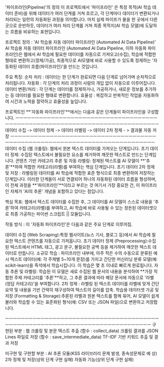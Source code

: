 '파이프라인(Pipeline)'의 정의
이 프로젝트에서 '파이프라인' 은 특정 목적(AI 학습 데이터 준비)을 위해 데이터가 여러 단계를 거쳐 흐르고, 각 단계마다 데이터가 변환되거나 처리되는 일련의 자동화된 과정을 의미합니다. 마치 실제 파이프가 물을 한 곳에서 다른 곳으로 운반하듯, 데이터가 여러 처리 단계를 거쳐 최종 목적지(AI 학습 모델)에 도달하는 흐름을 비유하는 표현입니다.


프로젝트 정의 : 'AI 학습용 자동 데이터 파이프라인 (Automated AI Data Pipeline)'
AI 학습용 자동 데이터 파이프라인 (Automated AI Data Pipeline, 이하 자동화 파이프라인)은 웹에서 AI 학습에 필요한 데이터를 자동으로 가져오고(수집), 학습에 적합한 형태로 변환하고(정제/가공), 최종적으로 AI모델에 바로 사용할 수 있도록 정제하는 '자동화된 데이터 흐름(파이프라인)'을 만드는 것입니다.

주요 특징:
순차 처리 : 데이터는 한 단계가 완료되면 다음 단계로 넘어가며 순차적으로 처리됩니다.
자동화 : 각 단계의 처리 과정이 사람의 개입 없이 자동으로 이루어집니다.
데이터 변환/처리 : 각 단계는 데이터를 정제하거나, 가공하거나, 새로운 정보를 추가하는 등 데이터를 필요한 형태로 변환합니다.
효율성 : 복잡하고 반복적인 작업을 자동화하여 시간과 노력을 절약하고 효율성을 높입니다.

프로젝트인 **'자동화 파이프라인'**에서는 다음과 같은 단계들이 파이프라인을 구성합니다.
ㅡㅡㅡㅡㅡㅡㅡㅡㅡㅡㅡㅡㅡㅡㅡㅡㅡㅡㅡㅡㅡㅡㅡㅡㅡㅡㅡㅡㅡㅡㅡㅡㅡㅡㅡㅡㅡㅡㅡㅡㅡㅡㅡㅡㅡㅡㅡㅡㅡㅡㅡㅡㅡㅡㅡㅡㅡㅡㅡㅡㅡㅡㅡㅡㅡㅡㅡㅡㅡㅡㅡㅡㅡㅡㅡ
데이터 수집 -> 데이터 정제 -> 데이터 라벨링 -> 데이터 2차 정제 - > 결과물 자동 저장
ㅡㅡㅡㅡㅡㅡㅡㅡㅡㅡㅡㅡㅡㅡㅡㅡㅡㅡㅡㅡㅡㅡㅡㅡㅡㅡㅡㅡㅡㅡㅡㅡㅡㅡㅡㅡㅡㅡㅡㅡㅡㅡㅡㅡㅡㅡㅡㅡㅡㅡㅡㅡㅡㅡㅡㅡㅡㅡㅡㅡㅡㅡㅡㅡㅡㅡㅡㅡㅡㅡㅡㅡㅡㅡㅡ
데이터 수집 (웹 크롤링): 웹에서 원본 텍스트 데이터를 가져오는 단계입니다.
초기 데이터 정제: 수집된 텍스트에서 불필요한 요소를 제거하여 깨끗한 텍스트로 만드는 단계입니다.
콘텐츠 기반 카테고리 추론 및 자동 라벨링: 정제된 텍스트를 AI 모델이 **'추론'**하여 적합한 카테고리(라벨)를 부여하는 핵심 단계입니다.
초기 데이터 2차 정제 및 저장 : 라벨링된 데이터를 AI 학습에 적합한 표준 형식으로 최종 변환하여 저장하는 단계입니다.
이러한 단계들이 서로 연결되어 하나의 자동화된 데이터 흐름을 형성하며, 이 전체 과정을 **'파이프라인'**이라고 부르는 것
여기서 가장 중요한 건, 이 파이프라인 자체가 'AI의 추론' 개념을 포함하고 있다는 점입니다.

핵심 목표:
웹에서 텍스트 데이터를 수집한 후, 그 데이터를 AI 모델이 스스로 내용을 '추론'하여 카테고리(라벨)를 부여하고,
AI 학습에 바로 사용될 수 있는 정돈된 데이터셋으로 최종 가공하는 파이썬 스크립트 || 모듈입니다.

작동 방식 : 이 '자동화 파이프라인'은 다음과 같은 주요 단계로 이루어짐.

데이터 수집 (Web Scraping):특정 웹사이트(뉴스 기사, 블로그 등)에서 AI 학습에 필요한 텍스트 콘텐츠를 자동으로 가져옵니다.
초기 데이터 정제 (Preprocessing):수집된 텍스트에서 HTML 태그, 광고 문구, 불필요한 공백 등을 제거하여 깨끗한 텍스트 데이터로 만듭니다.
소규모 학습 : 파이프라인 내부에, 아주 적은 수의 수동으로 분류된 예시 텍스트 데이터(예: 각 주제별 5~10개 문장)를 가지고 간단한 머신러닝 분류 모델(예: scikit-learn)을 즉석에서 학습시킵니다. 이 학습은 몇 초 이내로 빠르게 완료됩니다.
자동 추론 및 라벨링: 학습된 이 모델은 새로 수집된 웹 문서의 내용을 분석하여 **가장 적합한 주제 카테고리를 '추론'**하고, 그 추론 결과에 따라 해당 문서에 자동으로 '라벨(정답 카테고리)'을 부여합니다.
2차 정제 : 라벨링 된 텍스트 데이터를 라벨에 맞게 간단 요약 및 내용을 기반 간략히 재구성하여 텍스트의 길이를 압축.
학습용 데이터셋 가공 및 저장 (Formatting & Storage):추론된 라벨과 원본 텍스트를 함께 묶어, AI 모델이 쉽게 불러와 학습할 수 있는 표준화된 형식(예: CSV 또는 JSON 파일)으로 변환하고 저장합니다.

ㅡㅡㅡㅡㅡㅡㅡㅡㅡㅡㅡㅡㅡㅡㅡㅡㅡㅡㅡㅡㅡㅡㅡㅡㅡㅡㅡㅡㅡㅡㅡㅡㅡㅡㅡㅡㅡㅡㅡㅡㅡㅡㅡㅡㅡㅡㅡㅡㅡㅡㅡㅡㅡㅡㅡㅡㅡㅡㅡㅡㅡㅡㅡㅡㅡㅡㅡㅡㅡㅡㅡㅡㅡㅡㅡㅡ
구현된 부분 :
웹 크롤링 및 본문 텍스트 추출 (함수 : collect_data)
크롤링 결과를 JSON Lines 파일로 저장 (함수 : save_intermediate_data)
TF-IDF 기반 키워드 추출 및 결과 저장

미구현 및 구현할 부분 : 
AI 추론 모듈(KSS 라이브러리 문제 발생, 종속성문제로 예 상)
2차 정제 및 저장(상위 단계 구현 실패)
자동화 기능(상위 단계 구현 실패)
